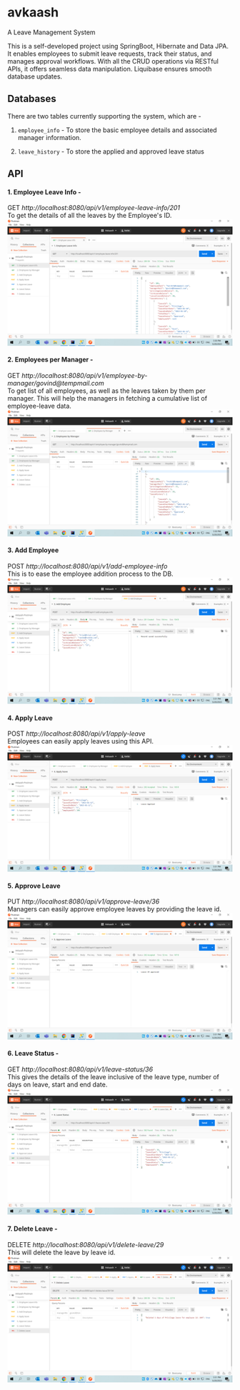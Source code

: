 # avkaash
A Leave Management System

This is a self-developed project using SpringBoot, Hibernate and Data JPA. It enables employees to submit leave requests, track their status, and manages approval workflows. With all the CRUD operations via RESTful APIs, it offers seamless data manipulation. Liquibase ensures smooth database updates. 

## Databases

There are two tables currently supporting the system, which are - 
1. ``employee_info`` - To store the basic employee details and associated manager information.
   
2. ``leave_history`` - To store the applied and approved leave status


## API

#### 1. Employee Leave Info - 
GET _http://localhost:8080/api/v1/employee-leave-info/201_ <br/>
To get the details of all the leaves by the Employee's ID.
![API](images/Screenshot%20(1924).png)

#### 2. Employees per Manager - 
GET _http://localhost:8080/api/v1/employee-by-manager/govind@tempmail.com_ <br/>
To get list of all employees, as well as the leaves taken by them per manager. This will help the managers in fetching a cumulative list of employee-leave data.
![API](images/Screenshot%20(1925).png)

#### 3. Add Employee
POST _http://localhost:8080/api/v1/add-employee-info_ <br/>
This is to ease the employee addition process to the DB.
![API](images/Screenshot%20(1926).png)

#### 4. Apply Leave
POST _http://localhost:8080/api/v1/apply-leave_ <br/>
Employees can easily apply leaves using this API.
![API](images/Screenshot%20(1927).png)

#### 5. Approve Leave
PUT _http://localhost:8080/api/v1/approve-leave/36_ <br/>
Managers can easily approve employee leaves by providing the leave id.
![API](images/Screenshot%20(1928).png)

#### 6. Leave Status - 
GET _http://localhost:8080/api/v1/leave-status/36_ <br/>
This gives the details of the leave inclusive of the leave type, number of days on leave, start and end date.
![API](images/Screenshot%20(1929).png)

#### 7. Delete Leave - 
DELETE _http://localhost:8080/api/v1/delete-leave/29_ <br/>
This will delete the leave by leave id.
![API](images/Screenshot%20(1930).png)
